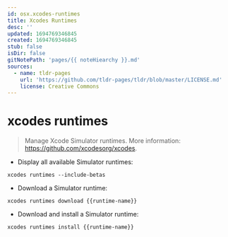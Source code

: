```yaml
---
id: osx.xcodes-runtimes
title: Xcodes Runtimes
desc: ''
updated: 1694769346845
created: 1694769346845
stub: false
isDir: false
gitNotePath: 'pages/{{ noteHiearchy }}.md'
sources:
  - name: tldr-pages
    url: 'https://github.com/tldr-pages/tldr/blob/master/LICENSE.md'
    license: Creative Commons
---
```

# xcodes runtimes

> Manage Xcode Simulator runtimes.
> More information: <https://github.com/xcodesorg/xcodes>.

- Display all available Simulator runtimes:

`xcodes runtimes --include-betas`

- Download a Simulator runtime:

`xcodes runtimes download {{runtime-name}}`

- Download and install a Simulator runtime:

`xcodes runtimes install {{runtime-name}}`

